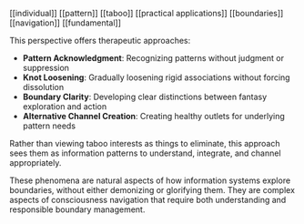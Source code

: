 [[individual]] [[pattern]] [[taboo]] [[practical applications]] [[boundaries]] [[navigation]] [[fundamental]] 

This perspective offers therapeutic approaches:

- **Pattern Acknowledgment**: Recognizing patterns without judgment or suppression
- **Knot Loosening**: Gradually loosening rigid associations without forcing dissolution
- **Boundary Clarity**: Developing clear distinctions between fantasy exploration and action
- **Alternative Channel Creation**: Creating healthy outlets for underlying pattern needs

Rather than viewing taboo interests as things to eliminate, this approach sees them as information patterns to understand, integrate, and channel appropriately.

These phenomena are natural aspects of how information systems explore boundaries, without either demonizing or glorifying them. They are complex aspects of consciousness navigation that require both understanding and responsible boundary management.

